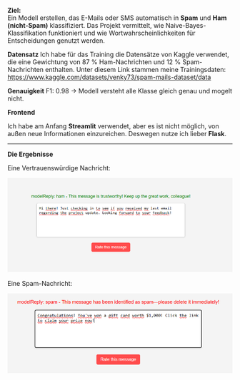 **Ziel:**  
Ein Modell erstellen, das E-Mails oder SMS automatisch in **Spam** und **Ham (nicht-Spam)** klassifiziert. Das Projekt vermittelt, wie Naive-Bayes-Klassifikation funktioniert und wie Wortwahrscheinlichkeiten für Entscheidungen genutzt werden.

**Datensatz**
Ich habe für das Training die Datensätze von Kaggle verwendet, die eine Gewichtung von 87 % Ham-Nachrichten und 12 % Spam-Nachrichten enthalten.
Unter diesem Link stammen meine Trainingsdaten: https://www.kaggle.com/datasets/venky73/spam-mails-dataset/data

**Genauigkeit**
F1: 0.98 -> Modell versteht alle Klasse gleich genau und mogelt nicht. 


**Frontend**

Ich habe am Anfang **Streamlit** verwendet, aber es ist nicht möglich, von außen neue Informationen einzureichen. Deswegen nutze ich lieber **Flask**.

----


**Die Ergebnisse**

Eine Vertrauenswürdige Nachricht:

![Ham Message](https://github.com/Juljano/Spamfilter-Naive-Bayes/raw/main/images/ham-message.png)








Eine Spam-Nachricht: 

![Spam Message](https://github.com/Juljano/Spamfilter-Naive-Bayes/raw/main/images/spam-message.png)
